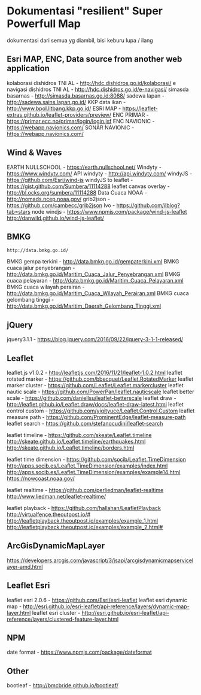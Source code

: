 # Dokumentasi "resilient" Super Powerfull Map
dokumentasi dari semua yg diambil, bisi keburu lupa / ilang

## Esri MAP, ENC, Data source from another web application
kolaborasi dishidros TNI AL - http://hdc.dishidros.go.id/kolaborasi/
e navigasi dishidros TNI AL - http://hdc.dishidros.go.id/e-navigasi/
simasda basarnas - http://simasda.basarnas.go.id:8088/
sadewa lapan - http://sadewa.sains.lapan.go.id/
KKP data ikan - http://www.bpol.litbang.kkp.go.id/
ESRI MAP - https://leaflet-extras.github.io/leaflet-providers/preview/
ENC PRIMAR - https://primar.ecc.no/primar/login/login.jsf
ENC NAVIONIC - https://webapp.navionics.com/
SONAR NAVIONIC - https://webapp.navionics.com/

## Wind & Waves
EARTH NULLSCHOOL - https://earth.nullschool.net/
Windyty - https://www.windytv.com/
API windyty - http://api.windyty.com/
windyJS - https://github.com/Esri/wind-js
windyJS to leaflet - https://gist.github.com/Sumbera/11114288
leaflet canvas overlay - http://bl.ocks.org/sumbera/11114288
Data Cuaca NOAA - http://nomads.ncep.noaa.gov/
grib2json - https://github.com/cambecc/grib2json
Ivo - https://github.com/ilblog?tab=stars
node windjs - https://www.npmjs.com/package/wind-js-leaflet
http://danwild.github.io/wind-js-leaflet/

## BMKG
	http://data.bmkg.go.id/
BMKG gempa terkini - http://data.bmkg.go.id/gempaterkini.xml
BMKG cuaca jalur penyebrangan - http://data.bmkg.go.id/Maritim_Cuaca_Jalur_Penyebrangan.xml
BMKG cuaca pelayaran - http://data.bmkg.go.id/Maritim_Cuaca_Pelayaran.xml
BMKG cuaca wilayah perairan - http://data.bmkg.go.id/Maritim_Cuaca_Wilayah_Perairan.xml
BMKG cuaca gelombang tinggi - http://data.bmkg.go.id/Maritim_Daerah_Gelombang_Tinggi.xml

## jQuery
jquery3.1.1 - https://blog.jquery.com/2016/09/22/jquery-3-1-1-released/

## Leaflet
leaflet.js v1.0.2 - http://leafletjs.com/2016/11/21/leaflet-1.0.2.html
leaflet rotated marker - https://github.com/bbecquet/Leaflet.RotatedMarker
leaflet marker cluster - https://github.com/Leaflet/Leaflet.markercluster
leaflet nautic scale - https://github.com/PowerPan/leaflet.nauticscale
leaflet better scale - https://github.com/daniellsu/leaflet-betterscale
leaflet draw - http://leaflet.github.io/Leaflet.draw/docs/leaflet-draw-latest.html
leaflet control custom - https://github.com/yigityuce/Leaflet.Control.Custom
leaflet measure path - https://github.com/ProminentEdge/leaflet-measure-path
leaflet search - https://github.com/stefanocudini/leaflet-search

leaflet timeline - https://github.com/skeate/Leaflet.timeline
http://skeate.github.io/Leaflet.timeline/earthquakes.html
http://skeate.github.io/Leaflet.timeline/borders.html

leaflet time dimension - https://github.com/socib/Leaflet.TimeDimension
http://apps.socib.es/Leaflet.TimeDimension/examples/index.html
http://apps.socib.es/Leaflet.TimeDimension/examples/example14.html
https://nowcoast.noaa.gov/

leaflet realtime - https://github.com/perliedman/leaflet-realtime 
http://www.liedman.net/leaflet-realtime/

leaflet playback - https://github.com/hallahan/LeafletPlayback
http://virtualfence.theoutpost.io/#
http://leafletplayback.theoutpost.io/examples/example_1.html
http://leafletplayback.theoutpost.io/examples/example_2.html#

## ArcGisDynamicMapLayer
https://developers.arcgis.com/javascript/3/jsapi/arcgisdynamicmapservicelayer-amd.html

## Leaflet Esri
leaflet esri 2.0.6 - https://github.com/Esri/esri-leaflet
leaflet esri dynamic map - http://esri.github.io/esri-leaflet/api-reference/layers/dynamic-map-layer.html
leaflet esri cluster - http://esri.github.io/esri-leaflet/api-reference/layers/clustered-feature-layer.html

## NPM
date format - https://www.npmjs.com/package/dateformat

## Other
bootleaf - http://bmcbride.github.io/bootleaf/